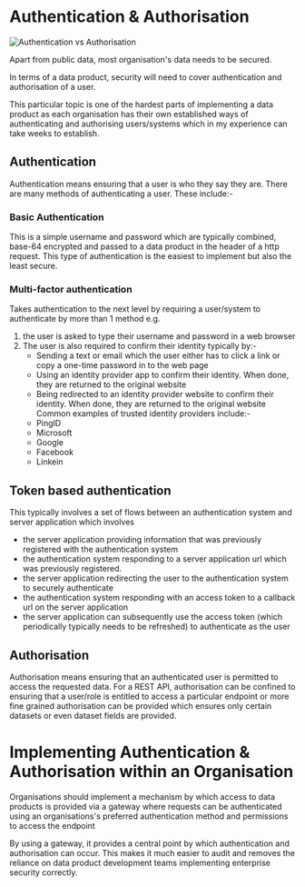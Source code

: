 # Authentication & Authorisation

![Authentication vs Authorisation](https://miro.medium.com/max/413/0*nrG185aDIksAga3W.jpg)

Apart from public data, most organisation's data needs to be secured. 

In terms of a data product, security will need to cover authentication and authorisation of a user.

This particular topic is one of the hardest parts of implementing a data product as each organisation has their 
own established ways of authenticating and authorising users/systems which in my experience can take weeks to establish.
## Authentication
Authentication means ensuring that a user is who they say they are. There are many methods of authenticating a user. 
These include:-
### Basic Authentication
This is a simple username and password which are typically combined, base-64 encrypted and passed to a data product in the header of a http request.
This type of authentication is the easiest to implement but also the least secure. 

### Multi-factor authentication
Takes authentication to the next level by requiring a user/system to authenticate by more than 1 method 
e.g. 
1. the user is asked to type their username and password in a web browser
2. The user is also required to confirm their identity typically by:-
   * Sending a text or email which the user either has to click a link or copy a one-time password in to the web page
   * Using an identity provider app to confirm their identity. When done, they are returned to the original website
   * Being redirected to an identity provider website to confirm their identity. When done, they are returned to the original website
   Common examples of trusted identity providers include:-
   * PingID
   * Microsoft
   * Google
   * Facebook
   * Linkein

## Token based authentication
   This typically involves a set of flows between an authentication system and server application which involves 
   * the server application providing information that was previously registered with the authentication system
   * the authentication system responding to a server application url which was previously registered.
   * the server application redirecting the user to the authentication system to securely authenticate
   * the authentication system responding with an access token to a callback url on the server application
   * the server application can subsequently use the access token (which periodically typically needs to be refreshed) to authenticate as the user

## Authorisation
Authorisation means ensuring that an authenticated user is permitted to access the requested data. 
For a REST API, authorisation can be confined to ensuring that a user/role is entitled to access a particular endpoint 
or more fine grained authorisation can be provided which ensures only certain datasets or even dataset fields are provided.

# Implementing Authentication & Authorisation within an Organisation
Organisations should implement a mechanism by which access to data products is provided via a gateway where requests can be authenticated using an organisations's preferred authentication method and permissions to access the endpoint

By using a gateway, it provides a central point by which authentication and authorisation can occur. This makes it much easier to audit and removes the reliance on data product development teams implementing enterprise security correctly.
